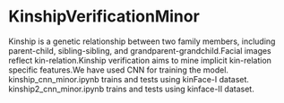 # KinshipVerificationMinor
Kinship is a genetic relationship between two family members, including parent-child, sibling-sibling, and grandparent-grandchild.Facial images reflect kin-relation.Kinship verification aims to mine implicit kin-relation specific features.We have used CNN for training the model.
kinship_cnn_minor.ipynb trains and tests using kinFace-I dataset.
kinship2_cnn_minor.ipynb trains and tests using kinface-II dataset.
